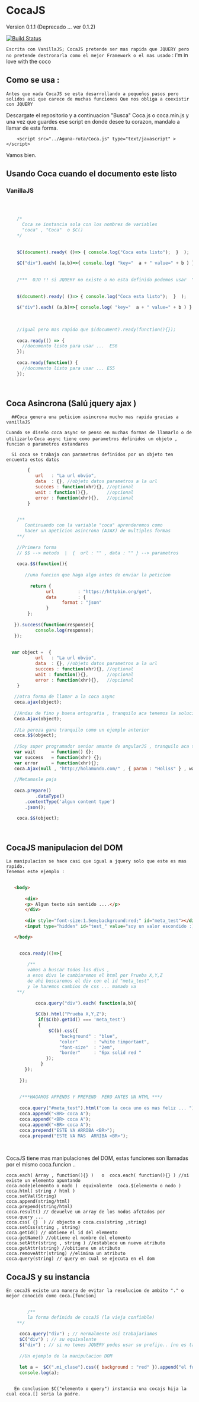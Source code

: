 # CocaJS

  Version 0.1.1 (Deprecado ... ver 0.1.2)
  
  [![Build Status](https://secure.travis-ci.org/mde/timezone-js.png)](https://secure.travis-ci.org/mde/timezone-js)

``` Escrita con VanillaJS; CocaJS pretende ser mas rapida que JQUERY pero no pretende destronarla como el mejor Framework o el mas usado ``` : i'm in love with the coco

## Como se usa : 
  
  ``` Antes que nada CocaJS se esta desarrollando a pequeños pasos pero solidos asi que carece de muchas funciones Que nos obliga a coexistir con JQUERY ```
  
  
  Descargate el repositorio y a continuacion "Busca" Coca.js o coca.min.js  y una vez que guardes ese script 
  en donde desee tu corazon, mandalo a llamar de esta forma.

```
    <script src="../Aguna-ruta/Coca.js" type="text/javascript" ></script>
```

  Vamos bien.
  
  ## Usando Coca cuando el documento este listo 
### VanillaJS
```js

     

    /*
      Coca se instancia sola con los nombres de variables 
      "coca" , "Coca"  o $C()
    */
    
    
    $C(document).ready( ()=> { console.log("Coca esta listo");  }  );
    
    $C("div").each( (a,b)=>{ console.log( "key="  a + " value=" + b ) } )
    
    
    /***  OJO !! si JQUERY no existe o no esta definido podemos usar  "$" como instancia  ***/
    
    
    $(document).ready( ()=> { console.log("Coca esta listo");  }  );
    
    $("div").each( (a,b)=>{ console.log( "key="  a + " value=" + b ) } )
    
    
    
    //igual pero mas rapido que $(document).ready(function(){});
    
    coca.ready(() => {
      //documento listo para usar ...  ES6 
    });
    
    coca.ready(function() {
      //documento listo para usar ... ES5
    });
    
  
```

   ## Coca Asincrona (Salú  jquery ajax  )
   
      ##Coca genera una peticion asincrona mucho mas rapida gracias a vanillaJS 
     
``` Cuando se diseño coca async se penso en muchas formas de llamarlo o de utilizarlo ```
``` Coca async tiene como parametros definidos un objeto , funcion o parametros estandares ```
      
      Si coca se trabaja con parametros definidos por un objeto ten encuenta estos datos 
     
 ```js
         {
            url   : "La url obvio",
            data  : {}, //objeto datos parametros a la url 
            succces : function(xhr){}, //optional
            wait : function(){},       //opcional
            error : function(xhr){},   //opcional
         }
  ```
      
 ```js
    
     /**
        Continuando con la variable "coca" aprenderemos como 
        hacer un apeticion asincrona (AJAX) de multiples formas 
     **/
     
     //Primera forma 
     // $$ --> metodo  |  {  url : "" , data : "" } --> parametros 
     
     coca.$$(function(){
	
        //una funcion que haga algo antes de enviar la peticion 
	        
	      return {
		        url 		: "https://httpbin.org/get",
		        data 		: {
			          format : "json"
		        }
	     };
	
    }).success(function(response){
	        console.log(response);
    });
    
    
   var object =  {
            url   : "La url obvio",
            data  : {}, //objeto datos parametros a la url 
            succces : function(xhr){}, //optional
            wait : function(){},       //opcional
            error : function(xhr){},   //opcional
     }
    
    //otra forma de llamar a la coca async
    coca.ajax(object);
    
    //Andas de fino y buena ortografia , tranquilo aca tenemos la solucion 
    Coca.Ajax(object);
    
    //La pereza gana tranquilo como un ejemplo anterior 
    coca.$$(object);
    
    //Soy super programador senior amante de angularJS , tranquilo aca tenemos tu async 
    var wait      = function() {};
    var success   = function(xhr) {};
    var error     = function(xhr){};
    coca.Ajax(null , "http://holamundo.com/" , { param : "Holiss" } , wait , success , error);
    
    //Metamosle paja 
    
    coca.prepare()
    		.dataType()
		.contentType('algun content type')
		.json();

     coca.$$(object);	
	
   
 ```
 
  ## CocaJS manipulacion del DOM 
  
    La manipulacion se hace casi que igual a jquery solo que este es mas rapido.
    Tenemos este ejemplo : 
    
 ```html
   
   	<body>
	
		<div>
 		<p> Algun texto sin sentido ....</p>
		</div>
   
		<div style="font-size:1.5em;background:red;" id="meta_test"></div>
		<input type="hidden" id="test_" value="soy un valor escondido :) " />

	</body>
 ```
  
 ```js
   
      coca.ready(()=>{
      
         /**
	     vamos a buscar todos los divs , 
	     a esos divs le cambiaremos el html por Prueba X,Y,Z 
	     de ahi buscaremos el div con el id "meta_test"
	     y le haremos cambios de css ... mamado va
	 **/
      
         	coca.query("div").each( function(a,b){
	
		  	$C(b).html("Prueba X,Y,Z");
		 	 if($C(b).getId() === 'meta_test')
		 	 {
				 $C(b).css({
					 "background" : "blue",
					 "color"	  : "white !important",
					 "font-size"  : "2em",
					 "border"     : "6px solid red "
 			 	});
		 	  }  
		});
      
      });
      
      
      /***HAGAMOS APPENDS Y PREPEND  PERO ANTES UN HTML ***/
      
      coca.query("#meta_test").html("con la coca uno es mas feliz ... ")
      coca.append("<BR> coca A");
      coca.append("<BR> coca A");
      coca.append("<BR> coca A");
      coca.prepend("ESTE VA ARRIBA <BR>");
      coca.prepend("ESTE VA MAS  ARRIBA <BR>");
      
     
 ```
 
  CocaJS tiene mas manipulaciones del DOM, estas funciones son llamadas por el mismo coca.funcion ..
  
  	coca.each( Array , function(){} )   o  coca.each( function(){} ) //si existe un elemento apuntando
	coca.node(elemento o nodo )  equivalente  coca.$(elemento o nodo )  
	coca.html( string / html ) 
	coca.setVal(String)
	coca.append(string/html)
	coca.prepend(string/html)
	coca.result() // devuelve un array de los nodos afctados por coca.query ...
	coca.css( {}  ) // objecto o coca.css(string ,string)
	coca.setCss(string , string)
	coca.getId() // obtiene el id del elemento
	coca.getName() //obtiene el nombre del elemento 
	coca.setAttr(string , string ) //establece un nuevo atributo 
	coca.getAttr(string) //obitiene un atributo
	coca.removeAttr(string) //elimina un atributo 
	coca.query(string) // query en cual se ejecuta en el dom 
	
   ## CocaJS y su instancia 
   
   	En cocaJS existe una manera de evitar la resolucion de ambito "." o mejor conocido como coca.[funcion]
	
```js
    
    	/**
	    la forma definida de cocaJS (la vieja confiable)
	**/
	 
	 coca.query("div") ; // normalmente asi trabajariamos 
	 $C("div") ; // su equivalente 
	 $("div") ; // si no tenes JQUERY podes usar su prefijo.. [no es tan confiable]
	 
	 //Un ejemplo de la manipulacion DOM 
	 
	 let a =  $C(".mi_clase").css({ background : "red" }).append("el fondo cambio ").html();
	 console.log(a); 
	 
 ```
    
       En conclusion $C("elemento o query") instancia una cocajs hija la cual coca.[] seria la padre.
	

